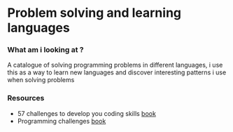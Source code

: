 # Problem solving and learning languages

### What am i looking at ?

A catalogue of solving programming problems in different languages, i use this as
a way to learn new languages and discover interesting patterns i use when solving problems

### Resources

- 57 challenges to develop you coding skills [book](https://amzn.to/2JFnWJG)
- Programming challenges [book](https://amzn.to/3mzPf6J)
